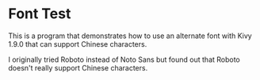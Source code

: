 Font Test
==============

This is a program that demonstrates how to use an alternate font with Kivy 1.9.0 that can support Chinese characters.

I originally tried Roboto instead of Noto Sans but found out that Roboto doesn't really support Chinese characters.
